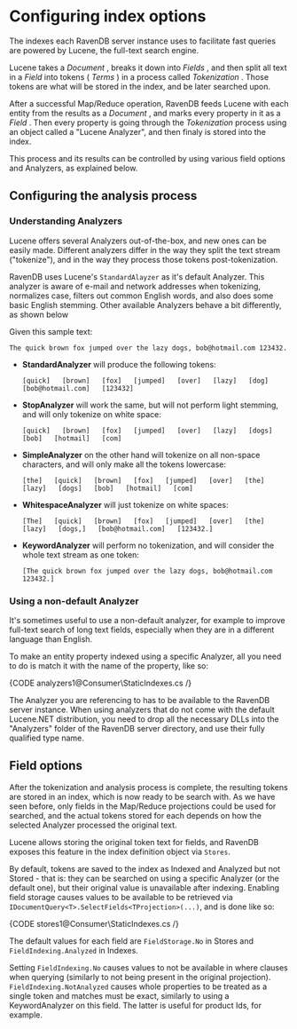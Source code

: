 ﻿# Configuring index options

The indexes each RavenDB server instance uses to facilitate fast queries are powered by Lucene, the full-text search engine.

Lucene takes a _Document_ , breaks it down into _Fields_ , and then split all text in a _Field_ into  tokens ( _Terms_ ) in a process called _Tokenization_ . Those tokens are what will be stored in the index, and be later searched upon.

After a successful Map/Reduce operation, RavenDB feeds Lucene with each entity from the results as a _Document_ , and marks every property in it as a _Field_ . Then every property is going through the _Tokenization_ process using an object called a "Lucene Analyzer", and then finaly is stored into the index.

This process and its results can be controlled by using various field options and Analyzers, as explained below.

## Configuring the analysis process

### Understanding Analyzers

Lucene offers several Analyzers out-of-the-box, and new ones can be easily made. Different analyzers differ in the way they split the text stream ("tokenize"), and in the way they process those tokens post-tokenization.

RavenDB uses Lucene's `StandardAlayzer` as it's default Analyzer. This analyzer is aware of e-mail and network addresses when tokenizing, normalizes case, filters out common English words, and also does some basic English stemming. Other available Analyzers behave a bit differently, as shown below

Given this sample text:

`The quick brown fox jumped over the lazy dogs, bob@hotmail.com 123432.`

* **StandardAnalyzer** will produce the following tokens:

    `[quick]   [brown]   [fox]   [jumped]   [over]   [lazy]   [dog]   [bob@hotmail.com]   [123432]`

* **StopAnalyzer** will work the same, but will not perform light stemming, and will only tokenize on white space:

    `[quick]   [brown]   [fox]   [jumped]   [over]   [lazy]   [dogs]   [bob]   [hotmail]   [com]`

* **SimpleAnalyzer** on the other hand will tokenize on all non-space characters, and will only make all the tokens lowercase:

    `[the]   [quick]   [brown]   [fox]   [jumped]   [over]   [the]   [lazy]   [dogs]   [bob]   [hotmail]   [com]`

* **WhitespaceAnalyzer** will just tokenize on white spaces:

    `[The]   [quick]   [brown]   [fox]   [jumped]   [over]   [the]   [lazy]   [dogs,]   [bob@hotmail.com]   [123432.]`

* **KeywordAnalyzer** will perform no tokenization, and will consider the whole text stream as one token:

    `[The quick brown fox jumped over the lazy dogs, bob@hotmail.com 123432.]`

### Using a non-default Analyzer

It's sometimes useful to use a non-default analyzer, for example to improve full-text search of long text fields, especially when they are in a different language than English.

To make an entity property indexed using a specific Analyzer, all you need to do is match it with the name of the property, like so:

{CODE analyzers1@Consumer\StaticIndexes.cs /}

The Analyzer you are referencing to has to be available to the RavenDB server instance. When using analyzers that do not come with the default Lucene.NET distribution, you need to drop all the necessary DLLs into the "Analyzers" folder of the RavenDB server directory, and use their fully qualified type name.

## Field options

After the tokenization and analysis process is complete, the resulting tokens are stored in an index, which is now ready to be search with. As we have seen before, only fields in the Map/Reduce projections could be used for searched, and the actual tokens stored for each depends on how the selected Analyzer processed the original text.

Lucene allows storing the original token text for fields, and RavenDB exposes this feature in the index definition object via `Stores`.

By default, tokens are saved to the index as Indexed and Analyzed but not Stored - that is: they can be searched on using a specific Analyzer (or the default one), but their original value is unavailable after indexing. Enabling field storage causes values to be available to be retrieved via `IDocumentQuery<T>.SelectFields<TProjection>(...)`, and is done like so:

{CODE stores1@Consumer\StaticIndexes.cs /}

The default values for each field are `FieldStorage.No` in Stores and `FieldIndexing.Analyzed` in Indexes.

Setting `FieldIndexing.No` causes values to not be available in where clauses when querying (similarly to not being present in the original projection). `FieldIndexing.NotAnalyzed` causes whole properties to be treated as a single token and matches must be exact, similarly to using a KeywordAnalyzer on this field. The latter is useful for product Ids, for example.
